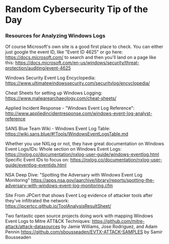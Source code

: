 # Random Cybersecurity Tip of the Day
### Resources for Analyzing Windows Logs

Of course Microsoft's own site is a good first place to check. You can either just google the event ID, like "Event ID 4625" or go here: https://docs.microsoft.com/ to search and then you'll land on a page like this: https://docs.microsoft.com/en-us/windows/security/threat-protection/auditing/event-4625

Windows Security Event Log Encyclopedia: https://www.ultimatewindowssecurity.com/securitylog/encyclopedia/

Cheat Sheets for setting up Windows Logging: https://www.malwarearchaeology.com/cheat-sheets/

Applied Incident Response - "Windows Event Log Reference": http://www.appliedincidentresponse.com/windows-event-log-analyst-reference

SANS Blue Team Wiki - Windows Event Log Table: https://wiki.sans.blue/#!Tools/WindowsEventLogsTable.md

Whether you use NXLog or not, they have great documentation on Windows Event Logs/IDs:
Whole section on Windows Event Logs: https://nxlog.co/documentation/nxlog-user-guide/windows-eventlog.html
Specific Event IDs to focus on: https://nxlog.co/documentation/nxlog-user-guide/eventlog-eventids.html

NSA Deep Dive: "Spotting the Adversary with Windows Event Log Monitoring" https://apps.nsa.gov/iaarchive/library/reports/spotting-the-adversary-with-windows-event-log-monitoring.cfm

Site From JPCert that shows Event Log evidence of attacker tools after they've infiltrated the network: https://jpcertcc.github.io/ToolAnalysisResultSheet/

Two fantastic open source projects doing work with mapping Windows Event Logs to Mitre ATT&CK Techniques:
https://github.com/mitre-attack/attack-datasources by Jamie Williams, Jose Rodriguez, and Adam Pennin
https://github.com/sbousseaden/EVTX-ATTACK-SAMPLES by Samir Bousseaden
